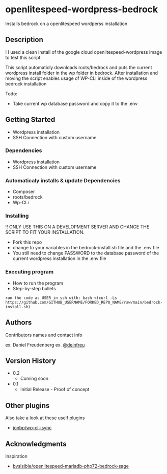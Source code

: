 # openlitespeed-wordpress-bedrock

Installs bedrock on a openlitespeed wordperss installation

## Description

! I used a clean install of the google cloud openlitespeed-wordpress image to test this script.

This script automaticly downloads roots/bedrock and puts the current wordpress install folder in the wp folder in bedrock. After installation and moving the script enables usage of WP-CLI inside of the wordpress bedrock installation 

Todo:
- Take current wp database password and copy it to the .env

## Getting Started

* Wordpress installation
* SSH Connection with custom username

### Dependencies

* Wordpress installation
* SSH Connection with custom username

### Automaticaly installs & update Dependencies

* Composer
* roots/bedrock
* Wp-CLi

### Installing

!! ONLY USE THIS ON A DEVELOPMENT SERVER AND CHANGE THE SCRIPT TO FIT YOUR INSTALLATION.

* Fork this repo
* change to your variables in the bedrock-install.sh file and the .env file
* You still need to change PASSWORD to the database password of the current wordpress installation in the .env file

### Executing program

* How to run the program
* Step-by-step bullets

```
run the code as USER in ssh with: bash <(curl -Ls https://github.com/GITHUB_USERNAME/FORKED_REPO_NAME/raw/main/bedrock-install.sh)
```

## Authors

Contributors names and contact info

ex. Daniel Freudenberg
ex. [@deinfreu](https://www.instagram.com/deinfreundnl)

## Version History

* 0.2
    * Coming soon
* 0.1
    * Initial Release - Proof of concept

## Other plugins

Also take a look at these uself plugins
* [jonbp/wp-cli-sync](https://github.com/jonbp/wp-cli-sync)

## Acknowledgments

Inspiration
* [bvsisible/openlitespeed-mariadb-php72-bedrock-sage](https://github.com/bvisible/openlitespeed-mariadb-php72-bedrock-sage)